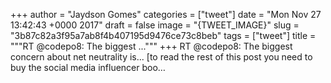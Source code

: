 
+++
author = "Jaydson Gomes"
categories = ["tweet"]
date = "Mon Nov 27 13:42:43 +0000 2017"
draft = false
image = "{TWEET_IMAGE}"
slug = "3b87c82a3f95a7ab8f4b407195d9476ce73c8beb"
tags = ["tweet"]
title = """RT @codepo8: The biggest ..."""
+++
RT @codepo8: The biggest concern about net neutrality is...  [to read the rest of this post you need to buy the social media influencer boo…
